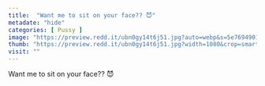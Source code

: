 ```yaml
---
title:  "Want me to sit on your face?? 😈"
metadate: "hide"
categories: [ Pussy ]
image: "https://preview.redd.it/ubn0gy14t6j51.jpg?auto=webp&s=5e7694901ad83a719e45ce462bcf667f6ea55f03"
thumb: "https://preview.redd.it/ubn0gy14t6j51.jpg?width=1080&crop=smart&auto=webp&s=bb003849bb96bdca0622db442a3f07a01e7dcb8c"
visit: ""
---
```

Want me to sit on your face?? 😈
